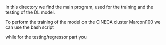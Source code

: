 In this directory we find the main program, used for the training and the testing of the DL model.

To perform the training of the model on the CINECA cluster Marconi100 we can use the bash script 

while for the testing/regressor part you
